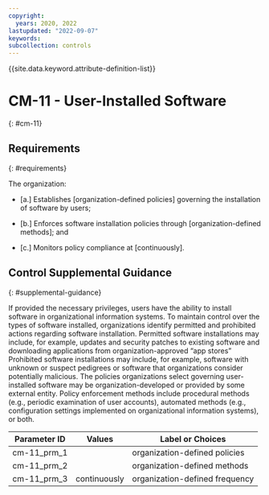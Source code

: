 ```yaml
---
copyright:
  years: 2020, 2022
lastupdated: "2022-09-07"
keywords: 
subcollection: controls
---
```



{{site.data.keyword.attribute-definition-list}}


# CM-11 - User-Installed Software
{: #cm-11}

## Requirements
{: #requirements}

The organization:

- \[a.\] Establishes [organization-defined policies] governing the installation of software by users;

- \[b.\] Enforces software installation policies through [organization-defined methods]; and

- \[c.\] Monitors policy compliance at [continuously].

## Control Supplemental Guidance
{: #supplemental-guidance}

If provided the necessary privileges, users have the ability to install software in organizational information systems. To maintain control over the types of software installed, organizations identify permitted and prohibited actions regarding software installation. Permitted software installations may include, for example, updates and security patches to existing software and downloading applications from organization-approved “app stores” Prohibited software installations may include, for example, software with unknown or suspect pedigrees or software that organizations consider potentially malicious. The policies organizations select governing user-installed software may be organization-developed or provided by some external entity. Policy enforcement methods include procedural methods (e.g., periodic examination of user accounts), automated methods (e.g., configuration settings implemented on organizational information systems), or both.

| Parameter ID | Values | Label or Choices |
|---|---|---|
| cm-11_prm_1 |  | organization-defined policies |
| cm-11_prm_2 |  | organization-defined methods |
| cm-11_prm_3 | continuously | organization-defined frequency |



